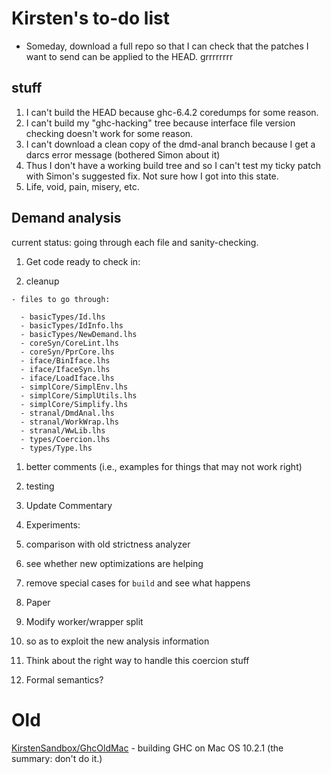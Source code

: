 # Kirsten's to-do list


- Someday, download a full repo so that I can check that the patches I want to send can be applied to the HEAD. grrrrrrrr

## stuff


1. I can't build the HEAD because ghc-6.4.2 coredumps for some reason.
1. I can't build my "ghc-hacking" tree because interface file version checking doesn't work for some reason.
1. I can't download a clean copy of the dmd-anal branch because I get a darcs error message (bothered Simon about it)
1. Thus I don't have a working build tree and so I can't test my ticky patch with Simon's suggested fix. Not sure how I got into this state.
1. Life, void, pain, misery, etc.

## Demand analysis



current status: going through each file and sanity-checking.


1. Get code ready to check in:

  1. cleanup

    - files to go through:

      - basicTypes/Id.lhs
      - basicTypes/IdInfo.lhs
      - basicTypes/NewDemand.lhs
      - coreSyn/CoreLint.lhs
      - coreSyn/PprCore.lhs
      - iface/BinIface.lhs  
      - iface/IfaceSyn.lhs
      - iface/LoadIface.lhs
      - simplCore/SimplEnv.lhs
      - simplCore/SimplUtils.lhs
      - simplCore/Simplify.lhs
      - stranal/DmdAnal.lhs
      - stranal/WorkWrap.lhs
      - stranal/WwLib.lhs
      - types/Coercion.lhs
      - types/Type.lhs
  1. better comments (i.e., examples for things that may not work right)
  1. testing

1. Update Commentary 

1. Experiments:

  1. comparison with old strictness analyzer
  1. see whether new optimizations are helping
  1. remove special cases for `build` and see what happens

1. Paper

1. Modify worker/wrapper split

  1. so as to exploit the new analysis information

1. Think about the right way to handle this coercion stuff

1. Formal semantics?

# Old



[KirstenSandbox/GhcOldMac](kirsten-sandbox/ghc-old-mac) - building GHC on Mac OS 10.2.1 (the summary: don't do it.)



